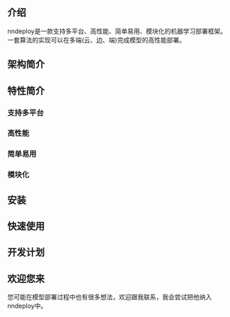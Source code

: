 
## 介绍
nndeploy是一款支持多平台、高性能、简单易用、模块化的机器学习部署框架。一套算法的实现可以在多端(云、边、端)完成模型的高性能部署。

## 架构简介

## 特性简介
### 支持多平台
### 高性能
### 简单易用
### 模块化

## 安装

## 快速使用

## 开发计划

## 欢迎您来
您可能在模型部署过程中也有很多想法，欢迎跟我联系，我会尝试把他纳入nndeploy中。